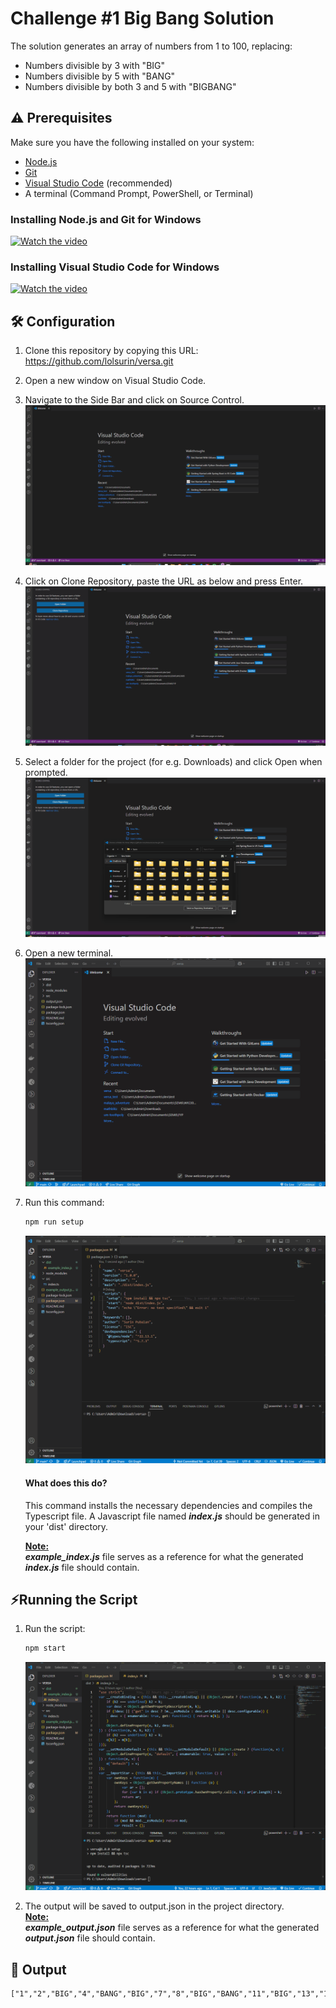 # Challenge #1 Big Bang Solution

The solution generates an array of numbers from 1 to 100, replacing: 
- Numbers divisible by 3 with "BIG"
- Numbers divisible by 5 with "BANG"
- Numbers divisible by both 3 and 5 with "BIGBANG"

## ⚠️ Prerequisites
Make sure you have the following installed on your system:
- [Node.js](https://nodejs.org/) 
- [Git](https://git-scm.com/)
-  [Visual Studio Code](https://code.visualstudio.com/) (recommended)
- A terminal (Command Prompt, PowerShell, or Terminal)

### Installing Node.js and Git for Windows
[![Watch the video](https://img.youtube.com/vi/Mzz68OjjFvA/0.jpg)](https://www.youtube.com/watch?v=Mzz68OjjFvA)

### Installing Visual Studio Code for Windows
[![Watch the video](https://img.youtube.com/vi/cu_ykIfBprI/0.jpg)](https://www.youtube.com/watch?v=cu_ykIfBprI)


## 🛠️ Configuration
1. Clone this repository by copying this URL: https://github.com/lolsurin/versa.git
   
2. Open a new window on Visual Studio Code.

3. Navigate to the Side Bar and click on Source Control.
![alt text](./assets/source_control.gif)

4. Click on Clone Repository, paste the URL as below and press Enter.
![alt text](./assets/pasteturl.gif)

5. Select a folder for the project (for e.g. Downloads) and click Open when prompted.
![alt text](./assets/select_repo_destination.gif)

6. Open a new terminal.
![alt text](./assets/open_terminal.gif)

7. Run this command:
    ```sh 
    npm run setup
    ```
    ![alt text](./assets/config.gif)

    #### What does this do?
    This command installs the necessary dependencies and compiles the Typescript file. 
    A Javascript file named **_index.js_** should be generated in your 'dist' directory.

    <u>**Note:**</u> <br>
    **_example_index.js_** file serves as a reference for what the generated **_index.js_** file should contain. 

## ⚡Running the Script
1. Run the script:
    ```sh
    npm start
    ```
    ![alt text](output.gif)

2. The output will be saved to output.json in the project directory.<br>
    <u>**Note:**</u> <br>
    **_example_output.json_** file serves as a reference for what the generated **_output.json_** file should contain.

## 📜 Output 

    ["1","2","BIG","4","BANG","BIG","7","8","BIG","BANG","11","BIG","13","14","BIGBANG","16","17","BIG","19","BANG","BIG","22","23","BIG","BANG","26","BIG","28","29","BIGBANG","31","32","BIG","34","BANG","BIG","37","38","BIG","BANG","41","BIG","43","44","BIGBANG","46","47","BIG","49","BANG","BIG","52","53","BIG","BANG","56","BIG","58","59","BIGBANG","61","62","BIG","64","BANG","BIG","67","68","BIG","BANG","71","BIG","73","74","BIGBANG","76","77","BIG","79","BANG","BIG","82","83","BIG","BANG","86","BIG","88","89","BIGBANG","91","92","BIG","94","BANG","BIG","97","98","BIG","BANG"]